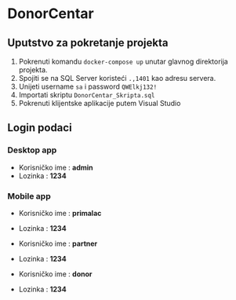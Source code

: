 # DonorCentar
## Uputstvo za pokretanje projekta

1. Pokrenuti komandu `docker-compose up` unutar glavnog direktorija projekta.
2. Spojiti se na SQL Server koristeći `.,1401` kao adresu servera.
3. Unijeti username `sa` i password `QWElkj132!`
4. Importati skriptu `DonorCentar_Skripta.sql`
5. Pokrenuti klijentske aplikacije putem Visual Studio

## Login podaci

### Desktop app
* Korisničko ime : **admin**
* Lozinka : **1234**

### Mobile app
* Korisničko ime : **primalac**
* Lozinka : **1234**

* Korisničko ime : **partner**
* Lozinka : **1234**

* Korisničko ime : **donor**
* Lozinka : **1234**
